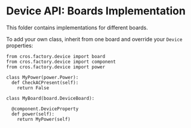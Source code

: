 Device API: Boards Implementation
=================================
This folder contains implementations for different boards.

To add your own class, inherit from one board and override your `Device`
properties:

    from cros.factory.device import board
    from cros.factory.device import component
    from cros.factory.device import power

    class MyPower(power.Power):
      def CheckACPresent(self):
        return False

    class MyBoard(board.DeviceBoard):

      @component.DeviceProperty
      def power(self):
        return MyPower(self)

